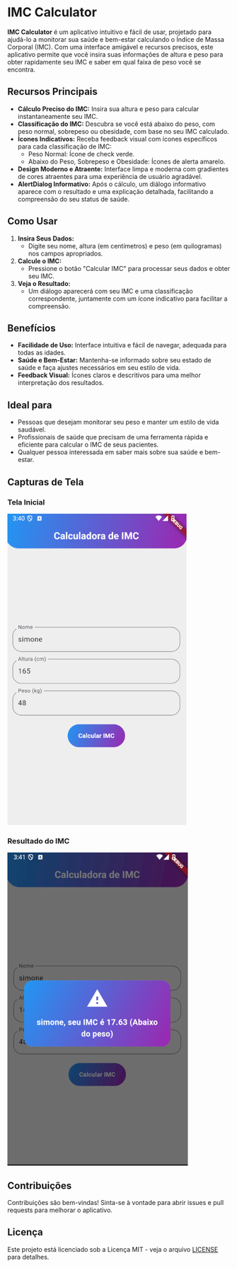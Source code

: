 # IMC Calculator

**IMC Calculator** é um aplicativo intuitivo e fácil de usar, projetado para ajudá-lo a monitorar sua saúde e bem-estar calculando o Índice de Massa Corporal (IMC). Com uma interface amigável e recursos precisos, este aplicativo permite que você insira suas informações de altura e peso para obter rapidamente seu IMC e saber em qual faixa de peso você se encontra.

## Recursos Principais

- **Cálculo Preciso do IMC:** Insira sua altura e peso para calcular instantaneamente seu IMC.
- **Classificação do IMC:** Descubra se você está abaixo do peso, com peso normal, sobrepeso ou obesidade, com base no seu IMC calculado.
- **Ícones Indicativos:** Receba feedback visual com ícones específicos para cada classificação de IMC:
  - Peso Normal: Ícone de check verde.
  - Abaixo do Peso, Sobrepeso e Obesidade: Ícones de alerta amarelo.
- **Design Moderno e Atraente:** Interface limpa e moderna com gradientes de cores atraentes para uma experiência de usuário agradável.
- **AlertDialog Informativo:** Após o cálculo, um diálogo informativo aparece com o resultado e uma explicação detalhada, facilitando a compreensão do seu status de saúde.

## Como Usar

1. **Insira Seus Dados:**
   - Digite seu nome, altura (em centímetros) e peso (em quilogramas) nos campos apropriados.
2. **Calcule o IMC:**
   - Pressione o botão "Calcular IMC" para processar seus dados e obter seu IMC.
3. **Veja o Resultado:**
   - Um diálogo aparecerá com seu IMC e uma classificação correspondente, juntamente com um ícone indicativo para facilitar a compreensão.

## Benefícios

- **Facilidade de Uso:** Interface intuitiva e fácil de navegar, adequada para todas as idades.
- **Saúde e Bem-Estar:** Mantenha-se informado sobre seu estado de saúde e faça ajustes necessários em seu estilo de vida.
- **Feedback Visual:** Ícones claros e descritivos para uma melhor interpretação dos resultados.

## Ideal para

- Pessoas que desejam monitorar seu peso e manter um estilo de vida saudável.
- Profissionais de saúde que precisam de uma ferramenta rápida e eficiente para calcular o IMC de seus pacientes.
- Qualquer pessoa interessada em saber mais sobre sua saúde e bem-estar.

## Capturas de Tela

### Tela Inicial
![Tela Inicial](imagens/telainicial.png)

### Resultado do IMC
![Resultado do IMC](imagens/mensagem.png)

## Contribuições

Contribuições são bem-vindas! Sinta-se à vontade para abrir issues e pull requests para melhorar o aplicativo.

## Licença

Este projeto está licenciado sob a Licença MIT - veja o arquivo [LICENSE](LICENSE) para detalhes.
